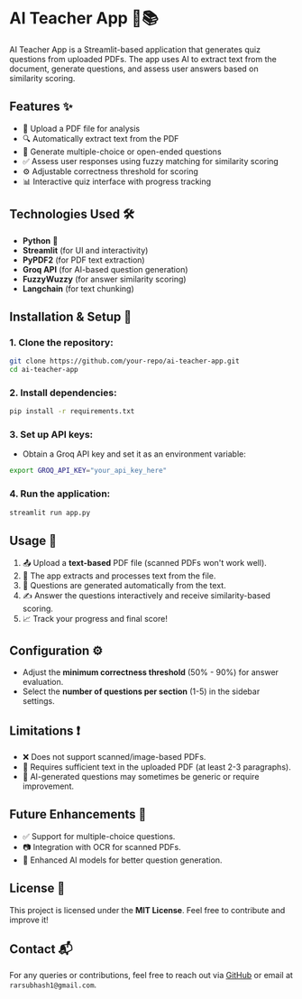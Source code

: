 # AI Teacher App 🤖📚

AI Teacher App is a Streamlit-based application that generates quiz questions from uploaded PDFs. The app uses AI to extract text from the document, generate questions, and assess user answers based on similarity scoring.

## Features ✨
- 📄 Upload a PDF file for analysis  
- 🔍 Automatically extract text from the PDF  
- 🤖 Generate multiple-choice or open-ended questions  
- ✅ Assess user responses using fuzzy matching for similarity scoring  
- ⚙️ Adjustable correctness threshold for scoring  
- 📊 Interactive quiz interface with progress tracking  

## Technologies Used 🛠️
- **Python** 🐍  
- **Streamlit** (for UI and interactivity)  
- **PyPDF2** (for PDF text extraction)  
- **Groq API** (for AI-based question generation)  
- **FuzzyWuzzy** (for answer similarity scoring)  
- **Langchain** (for text chunking)  

## Installation & Setup 🚀
### 1. Clone the repository:
```bash
git clone https://github.com/your-repo/ai-teacher-app.git
cd ai-teacher-app
```

### 2. Install dependencies:
```bash
pip install -r requirements.txt
```

### 3. Set up API keys:
- Obtain a Groq API key and set it as an environment variable:
```bash
export GROQ_API_KEY="your_api_key_here"
```

### 4. Run the application:
```bash
streamlit run app.py
```

## Usage 📖
1. 📤 Upload a **text-based** PDF file (scanned PDFs won't work well).  
2. 🔎 The app extracts and processes text from the file.  
3. 🧠 Questions are generated automatically from the text.  
4. ✍️ Answer the questions interactively and receive similarity-based scoring.  
5. 📈 Track your progress and final score!  

## Configuration ⚙️
- Adjust the **minimum correctness threshold** (50% - 90%) for answer evaluation.  
- Select the **number of questions per section** (1-5) in the sidebar settings.  

## Limitations ❗
- ❌ Does not support scanned/image-based PDFs.  
- 📜 Requires sufficient text in the uploaded PDF (at least 2-3 paragraphs).  
- 🤔 AI-generated questions may sometimes be generic or require improvement.  

## Future Enhancements 🚀
- ✅ Support for multiple-choice questions.  
- 📷 Integration with OCR for scanned PDFs.  
- 🎯 Enhanced AI models for better question generation.  

## License 📜
This project is licensed under the **MIT License**. Feel free to contribute and improve it!  

## Contact 📬
For any queries or contributions, feel free to reach out via [GitHub](https://https://github.com/Subhashbisnoi) or email at `rarsubhash1@gmail.com`.  
